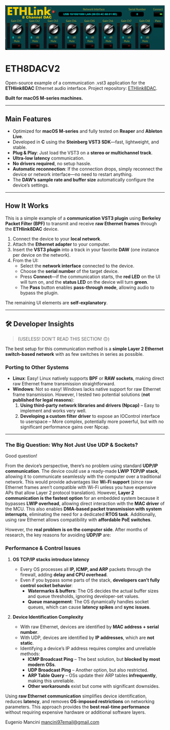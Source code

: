 ![snapshot](https://github.com/eman8388/ETH8DACV2/blob/main/screenshot/Screenshot%202025-03-30%20alle%2016.07.39.png)

# ETH8DACV2

Open-source example of a communication .vst3 application for the **ETHlink8DAC** Ethernet audio interface. 
Project repository: [ETHlink8DAC](https://github.com/eman8388/ETHlink8DAC).

**Built for macOS M-series machines.**

---

## Main Features

- Optimized for **macOS M-series** and fully tested on **Reaper** and **Ableton Live**.
- Developed in **C** using the **Steinberg VST3 SDK**—fast, lightweight, and stable.
- **Plug & Play**: Just load the VST3 on a **stereo or multichannel track**.
- **Ultra-low latency** communication.
- **No drivers required**, no setup hassle.
- **Automatic reconnection**: If the connection drops, simply reconnect the device or network interface—no need to restart anything.
- The **DAW’s sample rate and buffer size** automatically configure the device’s settings.

---

## How It Works

This is a simple example of a **communication VST3 plugin** using **Berkeley Packet Filter (BPF)** to transmit and receive **raw Ethernet frames** through the **ETHlink8DAC** device.

1. Connect the device to your **local network**.
2. Attach the **Ethernet adapter** to your computer.
3. Insert the **VST3 plugin** into a track in your favorite **DAW** (one instance per device on the network).
4. From the UI:
   - Select the **network interface** connected to the device.
   - Choose the **serial number** of the target device.
   - Press **Connect**—if the communication starts, the **red LED** on the UI will turn on, and the **status LED** on the device will turn **green**.
   - The **Pass** button enables **pass-through mode**, allowing audio to bypass the plugin.

The remaining UI elements are **self-explanatory**.

---

## 🛠️ Developer Insights

> (USELESS! DON’T READ THIS SECTION! 🙃)

The best setup for this communication method is a **simple Layer 2 Ethernet switch-based network** with as few switches in series as possible.

### Porting to Other Systems

- **Linux**: Easy! Linux natively supports **BPF** or **RAW sockets**, making direct raw Ethernet frame transmission straightforward.
- **Windows**: Not so easy! Windows lacks native support for raw Ethernet frame transmission. However, I tested two potential solutions (**not published for legal reasons**):
  1. **Using third-party network libraries and drivers (Npcap)** – Easy to implement and works very well.
  2. **Developing a custom filter driver** to expose an IOControl interface to userspace – More complex, potentially more powerful, but with no significant performance gains over Npcap.

---

### The Big Question: **Why Not Just Use UDP & Sockets?**

Good question! 

From the device’s perspective, there’s no problem using standard **UDP/IP communication**. The device could use a ready-made **LWIP TCP/IP stack**, allowing it to communicate seamlessly with the computer over a traditional network. This would provide advantages like **Wi-Fi support** (since raw Ethernet frames aren’t compatible with Wi-Fi unless you have expensive APs that allow Layer 2 protocol translation). However, **Layer 2 communication is the fastest option** for an embedded system because it bypasses **LWIP overhead**, allowing direct interaction with the **MAC driver** of the MCU. This also enables **DMA-based packet transmission with system interrupts**, eliminating the need for a dedicated **RTOS task**. Additionally, using raw Ethernet allows compatibility with **affordable PoE switches**.

However, the **real problem is on the computer side**. After months of research, the key reasons for avoiding **UDP/IP** are:

### Performance & Control Issues

1. **OS TCP/IP stacks introduce latency**
   - Every OS processes all **IP, ICMP, and ARP** packets through the firewall, adding **delay and CPU overhead**.
   - Even if you bypass some parts of the stack, **developers can’t fully control socket behavior**:
     - **Watermarks & buffers**: The OS decides the actual buffer sizes and queue thresholds, ignoring developer-set values.
     - **Queue management**: The OS dynamically handles socket queues, which can cause **latency spikes** and **sync issues**.

2. **Device Identification Complexity**
   - With raw Ethernet, devices are identified by **MAC address + serial number**.
   - With UDP, devices are identified by **IP addresses**, which are **not static**.
   - Identifying a device’s IP address requires complex and unreliable methods:
     - **ICMP Broadcast Ping** – The best solution, but **blocked by most modern OSs**.
     - **UDP Broadcast Ping** – Another option, but also restricted.
     - **ARP Table Query** – OSs update their ARP tables **infrequently**, making this unreliable.
     - **Other workarounds** exist but come with significant downsides.


Using **raw Ethernet communication** simplifies device identification, reduces **latency**, and removes **OS-imposed restrictions** on networking parameters. This approach provides the **best real-time performance** without requiring expensive hardware or additional software layers.




Eugenio Mancini 
mancini97email@gmail.com








